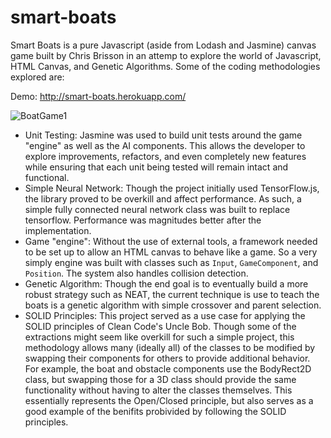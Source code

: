 # smart-boats
Smart Boats is a pure Javascript (aside from Lodash and Jasmine) canvas game built by Chris Brisson in an attemp to explore the world of Javascript, HTML Canvas, and Genetic Algorithms. Some of the coding methodologies explored are:

Demo: http://smart-boats.herokuapp.com/

![BoatGame1](https://user-images.githubusercontent.com/6666788/115636800-1b0d5080-a2e5-11eb-803d-a6a5e11a34e2.png)
* Unit Testing: Jasmine was used to build unit tests around the game "engine" as well as the AI components. This allows the developer to explore improvements, refactors, and even completely new features while ensuring that each unit being tested will remain intact and functional.
* Simple Neural Network: Though the project initially used TensorFlow.js, the library proved to be overkill and affect performance. As such, a simple fully connected neural network class was built to replace tensorflow. Performance was magnitudes better after the implementation.
* Game "engine": Without the use of external tools, a framework needed to be set up to allow an HTML canvas to behave like a game. So a very simply engine was built with classes such as `Input`, `GameComponent`, and `Position`. The system also handles collision detection.
* Genetic Algorithm: Though the end goal is to eventually build a more robust strategy such as NEAT, the current technique is use to teach the boats is a genetic algorithm with simple crossover and parent selection.
* SOLID Principles: This project served as a use case for applying the SOLID principles of Clean Code's Uncle Bob. Though some of the extractions might seem like overkill for such a simple project, this methodology allows many (ideally all) of the classes to be modified by swapping their components for others to provide additional behavior. For example, the boat and obstacle components use the BodyRect2D class, but swapping those for a 3D class should provide the same functionality without having to alter the classes themselves. This essentially represents the Open/Closed principle, but also serves as a good example of the benifits probivided by following the SOLID principles.

